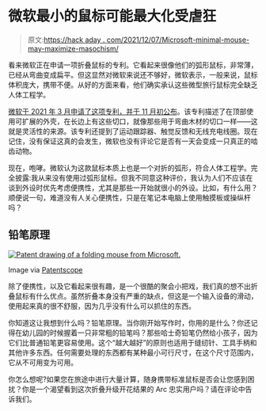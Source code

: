 # 微软最小的鼠标可能最大化受虐狂

> 原文:[https://hack aday . com/2021/12/07/Microsoft-minimal-mouse-may-maximize-masochism/](https://hackaday.com/2021/12/07/microsofts-minimal-mouse-may-maximize-masochism/)

看来微软正在申请一项折叠鼠标的专利。它看起来很像他们的弧形鼠标，非常薄，已经从弯曲变成扁平。但这显然对微软来说还不够好，微软表示，一般来说，鼠标体积庞大，携带不便。从好的方面来看，他们确实承认这些微型旅行鼠标完全缺乏人体工程学。

[微软于 2021 年 3 月申请了这项专利，并于 11 月初公布](https://patentscope.wipo.int/search/en/detail.jsf?docId=WO2021221844)。该专利描述了在顶部使用可扩展的外壳，在长边上有这些切口，就像那些用于弯曲木材的切口一样——这就是灵活性的来源。该专利还提到了运动跟踪器、触觉反馈和无线充电线圈。现在记住，没有保证这真的会发生，微软也没有评论它是否有一天会变成一只真正的啮齿动物。

现在，咆哮。微软认为这款鼠标本质上也是一个对折的弧形，符合人体工程学。完全披露:我从来没有使用过弧形鼠标。但我不同意这种评价，我认为人们不应该在谈到外设时优先考虑便携性，尤其是那些一开始就很小的外设。比如，有什么用？顺便说一句，难道没有人关心便携性，只是在笔记本电脑上使用触摸板或操纵杆吗？

## 铅笔原理

[![Patent drawing of a folding mouse from Microsoft.](../Images/1177737a478229474c342fe3a08f3f1a.png)](https://hackaday.com/wp-content/uploads/2021/11/MS-mouse-color.png)

Image via [Patentscope](https://patentscope.wipo.int/search/en/detail.jsf?docId=WO2021221844)

除了便携性，以及它看起来很有趣，是一个很酷的聚会小把戏，我们真的想不出折叠鼠标有什么优点。虽然折叠本身没有严重的缺点，但这是一个输入设备的滑动，使用起来真的很不舒服，因为几乎没有什么可以抓住的东西。

你知道这让我想到什么吗？铅笔原理。当你刚开始写作时，你用的是什么？你还记得在幼儿园的时候握着一只非常粗的铅笔吗？那些哈士奇铅笔仍然给小孩子，因为它们比普通铅笔更容易使用。这个“越大越好”的原则也适用于缝纫针、工具手柄和其他许多东西。任何需要处理的东西都有某种最小可行尺寸，在这个尺寸范围内，它从不可用变为可用。

你怎么想呢?如果您在旅途中进行大量计算，随身携带标准鼠标是否会让您感到困扰？你是一个渴望看到这次折叠升级开花结果的 Arc 忠实用户吗？请在评论中告诉我们。